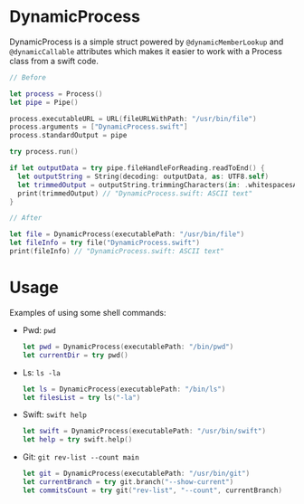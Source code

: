 # DynamicProcess

DynamicProcess is a simple struct powered by `@dynamicMemberLookup` and `@dynamicCallable` attributes which makes it easier to work with a Process class from a swift code.

``` swift
// Before

let process = Process()
let pipe = Pipe()

process.executableURL = URL(fileURLWithPath: "/usr/bin/file")
process.arguments = ["DynamicProcess.swift"]
process.standardOutput = pipe

try process.run()

if let outputData = try pipe.fileHandleForReading.readToEnd() {
  let outputString = String(decoding: outputData, as: UTF8.self)
  let trimmedOutput = outputString.trimmingCharacters(in: .whitespacesAndNewlines)
  print(trimmedOutput) // "DynamicProcess.swift: ASCII text"
}

// After

let file = DynamicProcess(executablePath: "/usr/bin/file")
let fileInfo = try file("DynamicProcess.swift")
print(fileInfo) // "DynamicProcess.swift: ASCII text"

```

# Usage

Examples of using some shell commands:

- Pwd: `pwd`

  ``` swift
  let pwd = DynamicProcess(executablePath: "/bin/pwd")
  let currentDir = try pwd()
  ```

- Ls: `ls -la`

  ``` swift
  let ls = DynamicProcess(executablePath: "/bin/ls")
  let filesList = try ls("-la")
  ```

- Swift: `swift help`

  ``` swift
  let swift = DynamicProcess(executablePath: "/usr/bin/swift")
  let help = try swift.help()
  ```
  
- Git: `git rev-list --count main`

  ``` swift
  let git = DynamicProcess(executablePath: "/usr/bin/git")
  let currentBranch = try git.branch("--show-current")
  let commitsCount = try git("rev-list", "--count", currentBranch)
  ```
